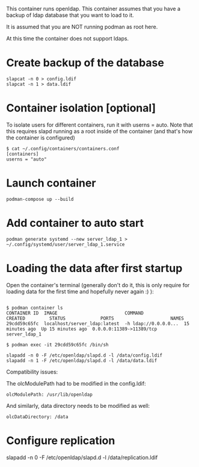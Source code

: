 This container runs openldap. This container assumes that you have a backup of ldap database that you want to load to it.

It is assumed that you are NOT running podman as root here.

At this time the container does not support ldaps.

# Create backup of the database

```
slapcat -n 0 > config.ldif
slapcat -n 1 > data.ldif
```

# Container isolation [optional]

To isolate users for different containers, run it with userns = auto. Note that this requires slapd running as a root inside of the container (and that's how the container is configured)

```
$ cat ~/.config/containers/containers.conf
[containers]
userns = "auto"
```


# Launch container

```
podman-compose up --build
```

# Add container to auto start

```
podman generate systemd --new server_ldap_1 >  ~/.config/systemd/user/server_ldap_1.service
```

# Loading the data after first startup

Open the container's terminal (generally don't do it, this is only require for loading data for the first time and hopefully never again :) ):

```

$ podman container ls
CONTAINER ID  IMAGE                         COMMAND               CREATED         STATUS             PORTS                     NAMES
29cdd59c65fc  localhost/server_ldap:latest  -h ldap://0.0.0.0...  15 minutes ago  Up 15 minutes ago  0.0.0.0:11389->11389/tcp  server_ldap_1

$ podman exec -it 29cdd59c65fc /bin/sh
```
```
slapadd -n 0 -F /etc/openldap/slapd.d -l /data/config.ldif
slapadd -n 1 -F /etc/openldap/slapd.d -l /data/data.ldif
```

Compatibility issues:

The olcModulePath had to be modified in the config.ldif:

```
olcModulePath: /usr/lib/openldap
```

And similarly, data directory needs to be modified as well:

```
olcDataDirectory: /data
```

# Configure replication

slapadd -n 0 -F /etc/openldap/slapd.d -l /data/replication.ldif

